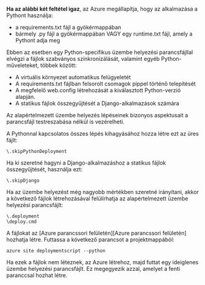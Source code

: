 **Ha az alábbi két feltétel igaz**, az Azure megállapítja, hogy az alkalmazása a Pythont használja:

* a requirements.txt fájl a gyökérmappában
* bármely .py fájl a gyökérmappában VAGY egy runtime.txt fájl, amely a Pythont adja meg

Ebben az esetben egy Python-specifikus üzembe helyezési parancsfájllal elvégzi a fájlok szabványos szinkronizálását, valamint egyéb Python-műveleteket, többek között:

* A virtuális környezet automatikus felügyeletét
* A requirements.txt fájlban felsorolt csomagok pippel történő telepítését
* A megfelelő web.config létrehozását a kiválasztott Python-verzió alapján.
* A statikus fájlok összegyűjtését a Django-alkalmazások számára

Az alapértelmezett üzembe helyezés lépéseinek bizonyos aspektusait a parancsfájl testreszabása nélkül is vezérelheti.

A Pythonnal kapcsolatos összes lépés kihagyásához hozza létre ezt az üres fájlt:

    \.skipPythonDeployment

Ha ki szeretné hagyni a Django-alkalmazáshoz a statikus fájlok összegyűjtését, használja ezt:

    \.skipDjango 

Ha az üzembe helyezést még nagyobb mértékben szeretné irányítani, akkor a következő fájlok létrehozásával felülírhatja az alapértelmezett üzembe helyezési parancsfájlt:

    \.deployment
    \deploy.cmd

A fájlokat az [Azure parancssori felületén][Azure parancssori felületén] hozhatja létre.  Futtassa a következő parancsot a projektmappából:

    azure site deploymentscript --python

Ha ezek a fájlok nem léteznek, az Azure létrehoz, majd futtat egy ideiglenes üzembe helyezési parancsfájlt.  Ez megegyezik azzal, amelyet a fenti paranccsal hozhat létre.

[Azure parancssori felület]: http://azure.microsoft.com/downloads/


<!--HONumber=Nov16_HO2-->


